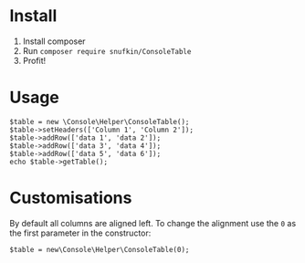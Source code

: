 # Install

1. Install composer
2. Run `composer require snufkin/ConsoleTable`
3. Profit!

# Usage

```
$table = new \Console\Helper\ConsoleTable();
$table->setHeaders(['Column 1', 'Column 2']);
$table->addRow(['data 1', 'data 2']);
$table->addRow(['data 3', 'data 4']);
$table->addRow(['data 5', 'data 6']);
echo $table->getTable();
```

# Customisations

By default all columns are aligned left. To change the alignment 
use the `0` as the first parameter in the constructor:

```
$table = new\Console\Helper\ConsoleTable(0);
```
